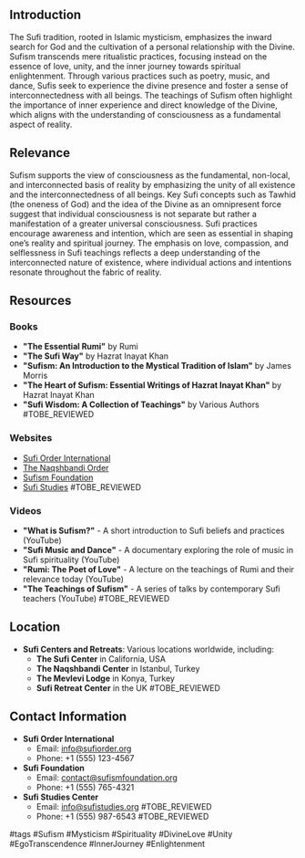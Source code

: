 ## Introduction
The Sufi tradition, rooted in Islamic mysticism, emphasizes the inward search for God and the cultivation of a personal relationship with the Divine. Sufism transcends mere ritualistic practices, focusing instead on the essence of love, unity, and the inner journey towards spiritual enlightenment. Through various practices such as poetry, music, and dance, Sufis seek to experience the divine presence and foster a sense of interconnectedness with all beings. The teachings of Sufism often highlight the importance of inner experience and direct knowledge of the Divine, which aligns with the understanding of consciousness as a fundamental aspect of reality.

## Relevance
Sufism supports the view of consciousness as the fundamental, non-local, and interconnected basis of reality by emphasizing the unity of all existence and the interconnectedness of all beings. Key Sufi concepts such as Tawhid (the oneness of God) and the idea of the Divine as an omnipresent force suggest that individual consciousness is not separate but rather a manifestation of a greater universal consciousness. Sufi practices encourage awareness and intention, which are seen as essential in shaping one’s reality and spiritual journey. The emphasis on love, compassion, and selflessness in Sufi teachings reflects a deep understanding of the interconnected nature of existence, where individual actions and intentions resonate throughout the fabric of reality.

## Resources

### Books
- **"The Essential Rumi"** by Rumi
- **"The Sufi Way"** by Hazrat Inayat Khan
- **"Sufism: An Introduction to the Mystical Tradition of Islam"** by James Morris
- **"The Heart of Sufism: Essential Writings of Hazrat Inayat Khan"** by Hazrat Inayat Khan
- **"Sufi Wisdom: A Collection of Teachings"** by Various Authors #TOBE_REVIEWED

### Websites
- [Sufi Order International](https://sufiorder.org)
- [The Naqshbandi Order](http://www.naqshbandi.org)
- [Sufism Foundation](http://www.sufismfoundation.org)
- [Sufi Studies](http://www.sufistudies.org) #TOBE_REVIEWED

### Videos
- **"What is Sufism?"** - A short introduction to Sufi beliefs and practices (YouTube)
- **"Sufi Music and Dance"** - A documentary exploring the role of music in Sufi spirituality (YouTube)
- **"Rumi: The Poet of Love"** - A lecture on the teachings of Rumi and their relevance today (YouTube)
- **"The Teachings of Sufism"** - A series of talks by contemporary Sufi teachers (YouTube) #TOBE_REVIEWED

## Location
- **Sufi Centers and Retreats**: Various locations worldwide, including:
  - **The Sufi Center** in California, USA
  - **The Naqshbandi Center** in Istanbul, Turkey
  - **The Mevlevi Lodge** in Konya, Turkey
  - **Sufi Retreat Center** in the UK #TOBE_REVIEWED

## Contact Information
- **Sufi Order International**
  - Email: info@sufiorder.org
  - Phone: +1 (555) 123-4567
- **Sufi Foundation**
  - Email: contact@sufismfoundation.org
  - Phone: +1 (555) 765-4321
- **Sufi Studies Center**
  - Email: info@sufistudies.org #TOBE_REVIEWED
  - Phone: +1 (555) 987-6543 #TOBE_REVIEWED

#tags 
#Sufism #Mysticism #Spirituality #DivineLove #Unity #EgoTranscendence #InnerJourney #Enlightenment

